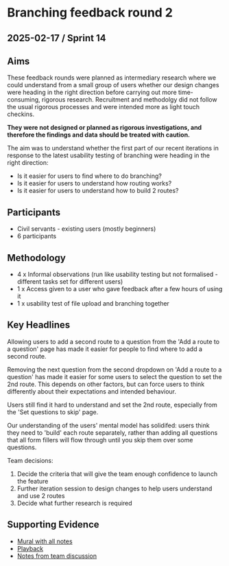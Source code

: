 # Branching feedback round 2

## 2025-02-17 / Sprint 14

## Aims
These feedback rounds were planned as intermediary research where we could understand from a small group of users whether our design changes were heading in the right direction before carrying out more time-consuming, rigorous research. Recruitment and methodolgy did not follow the usual rigorous processes and were intended more as light touch checkins.

**They were not designed or planned as rigorous investigations, and therefore the findings and data should be treated with caution.**

The aim was to understand whether the first part of our recent iterations in response to the latest usability testing of branching were heading in the right direction:
* Is it easier for users to find where to do branching?
* Is it easier for users to understand how routing works?
* Is it easier for users to understand how to build 2 routes?

## Participants
- Civil servants - existing users (mostly beginners)
- 6 participants

## Methodology
- 4 x Informal observations (run like usability testing but not formalised - different tasks set for different users)
- 1 x Access given to a user who gave feedback after a few hours of using it
- 1 x usability test of file upload and branching together

## Key Headlines
Allowing users to add a second route to a question from the 'Add a route to a question' page has made it easier for people to find where to add a second route.

Removing the next question from the second dropdown on 'Add a route to a question' has made it easier for some users to select the question to set the 2nd route. This depends on other factors, but can force users to think differently about their expectations and intended behaviour.

Users still find it hard to understand and set the 2nd route, especially from the 'Set questions to skip' page.

Our understanding of the users' mental model has solidifed: users think they need to 'build' each route separately, rather than adding all questions that all form fillers will flow through until you skip them over some questions.

Team decisions:
1) Decide the criteria that will give the team enough confidence to launch the feature
2) Further iteration session to design changes to help users understand and use 2 routes
3) Decide what further research is required

## Supporting Evidence
- [Mural with all notes](https://app.mural.co/t/gaap0347/m/gaap0347/1738940940485/034a18851b5c49ab12351bfbde86ab1538d5f380?wid=0-1739957579122)
- [Playback](https://drive.google.com/file/d/1PPi1ocLfRFbrlyvSvLefD2lUcQi_99Nz/view?usp=drive_link)
- [Notes from team discussion](https://docs.google.com/document/d/1oD03LU4jyObz_cWQdVDLP3hAPkilo790aCOVTzmj1Bc/edit?usp=drive_link)
